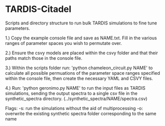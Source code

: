 # TARDIS-Citadel
Scripts and directory structure to run bulk TARDIS simulations to fine tune parameters.

1.) Copy the example console file and save as NAME.txt. Fill in the various ranges of parameter spaces you wish to permutate over.

2.) Ensure the csvy models are placed within the csvy folder and that their paths match those in the console file.

3.) Within the scripts folder run: 'python chameleon_circuit.py NAME' to calculate all possible permuations of the parameter space ranges specified within the console file, then create the necessary YAML and CSVY files.

4.) Run: 'python geronimo.py NAME' to run the input files as TARDIS simulations, sending the output spectra to a single csv file in the synthetic_spectra directory. (../synthetic_spectra/NAME/spectra.csv)

Flags:
-s: run the simulations without the aid of multiprocessing
-o: overwrite the existing synthetic spectra folder corresponding to the same name
